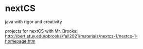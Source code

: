 # nextCS
java with rigor and creativity

projects for nextCS with Mr. Brooks:
http://bert.stuy.edu/pbrooks/fall2021/materials/nextcs-1/nextcs-1-homepage.htm
